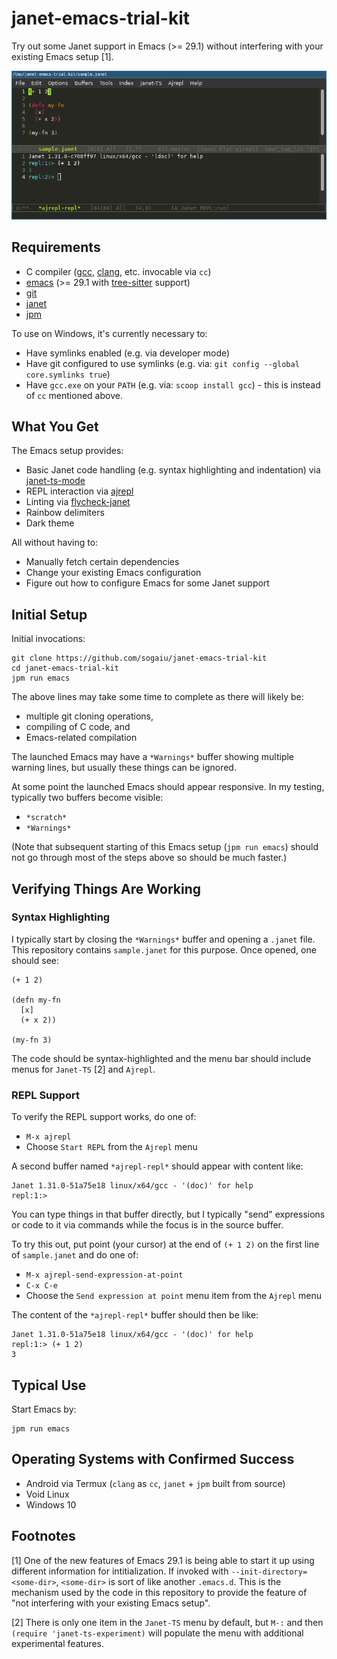 # janet-emacs-trial-kit

Try out some Janet support in Emacs (>= 29.1) without interfering with
your existing Emacs setup [1].

![Demo](janet-emacs-trial-kit-linux.png?raw=true "Demo")

## Requirements

* C compiler ([gcc](https://gcc.gnu.org/),
  [clang](https://clang.llvm.org/), etc. invocable via `cc`)
* [emacs](https://emacs.org) (>= 29.1 with
  [tree-sitter](https://tree-sitter.github.io/) support)
* [git](https://git-scm.com/)
* [janet](https://janet-lang.org)
* [jpm](https://github.com/janet-lang/jpm)

To use on Windows, it's currently necessary to:

* Have symlinks enabled (e.g. via developer mode)
* Have git configured to use symlinks (e.g. via: `git config --global
  core.symlinks true`)
* Have `gcc.exe` on your `PATH` (e.g. via: `scoop install gcc`) - this
  is instead of `cc` mentioned above.

## What You Get

The Emacs setup provides:

* Basic Janet code handling (e.g. syntax highlighting and indentation)
  via [janet-ts-mode](https://github.com/sogaiu/janet-ts-mode)
* REPL interaction via [ajrepl](https://github.com/sogaiu/ajrepl)
* Linting via
  [flycheck-janet](https://github.com/sogaiu/flycheck-janet)
* Rainbow delimiters
* Dark theme

All without having to:

* Manually fetch certain dependencies
* Change your existing Emacs configuration
* Figure out how to configure Emacs for some Janet support

## Initial Setup

Initial invocations:

```
git clone https://github.com/sogaiu/janet-emacs-trial-kit
cd janet-emacs-trial-kit
jpm run emacs
```

The above lines may take some time to complete as there will likely
be:

* multiple git cloning operations,
* compiling of C code, and
* Emacs-related compilation

The launched Emacs may have a `*Warnings*` buffer showing multiple
warning lines, but usually these things can be ignored.

At some point the launched Emacs should appear responsive.  In my
testing, typically two buffers become visible:

* `*scratch*`
* `*Warnings*`

(Note that subsequent starting of this Emacs setup (`jpm run emacs`)
should not go through most of the steps above so should be much
faster.)

## Verifying Things Are Working

### Syntax Highlighting

I typically start by closing the `*Warnings*` buffer and opening a
`.janet` file.  This repository contains `sample.janet` for this
purpose.  Once opened, one should see:

```janet
(+ 1 2)

(defn my-fn
  [x]
  (+ x 2))

(my-fn 3)
```

The code should be syntax-highlighted and the menu bar should include
menus for `Janet-TS` [2] and `Ajrepl`.

### REPL Support

To verify the REPL support works, do one of:

* `M-x ajrepl`
* Choose `Start REPL` from the `Ajrepl` menu

A second buffer named `*ajrepl-repl*` should appear with content like:

```
Janet 1.31.0-51a75e18 linux/x64/gcc - '(doc)' for help
repl:1:>
```

You can type things in that buffer directly, but I typically "send"
expressions or code to it via commands while the focus is in the
source buffer.

To try this out, put point (your cursor) at the end of `(+ 1 2)` on
the first line of `sample.janet` and do one of:

* `M-x ajrepl-send-expression-at-point`
* `C-x C-e`
* Choose the `Send expression at point` menu item from the `Ajrepl`
  menu

The content of the `*ajrepl-repl*` buffer should then be like:

```
Janet 1.31.0-51a75e18 linux/x64/gcc - '(doc)' for help
repl:1:> (+ 1 2)
3
```

## Typical Use

Start Emacs by:

```
jpm run emacs
```

## Operating Systems with Confirmed Success

* Android via Termux (`clang` as `cc`, `janet` + `jpm` built from source)
* Void Linux
* Windows 10

## Footnotes

[1] One of the new features of Emacs 29.1 is being able to start it up
using different information for intitialization.  If invoked with
`--init-directory=<some-dir>`, `<some-dir>` is sort of like another
`.emacs.d`.  This is the mechanism used by the code in this repository
to provide the feature of "not interfering with your existing Emacs
setup".

[2] There is only one item in the `Janet-TS` menu by default, but
`M-:` and then `(require 'janet-ts-experiment)` will populate the menu
with additional experimental features.
